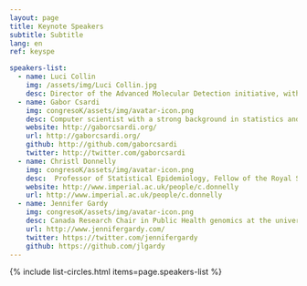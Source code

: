 ```yaml
---
layout: page
title: Keynote Speakers
subtitle: Subtitle
lang: en
ref: keyspe

speakers-list:
  - name: Luci Collin
    img: /assets/img/Luci Collin.jpg
    desc: Director of the Advanced Molecular Detection initiative, with extensive experience in epidemiology and outbreak response at CDC, Atlanta, USA.
  - name: Gabor Csardi
    img: congresoK/assets/img/avatar-icon.png
    desc: Computer scientist with a strong background in statistics and network theory, Gabor is a prominent member of the R community who develops and contributes to a number of major packages such as <i>igraph</i>, <i>roxygen</i> and <i>R6</i>. Mango Solutions, Chippenham, UK.
    website: http://gaborcsardi.org/
    url: http://gaborcsardi.org/
    github: http://github.com/gaborcsardi
    twitter: http://twitter.com/gaborcsardi
  - name: Christl Donnelly
    img: congresoK/assets/img/avatar-icon.png
    desc:  Professor of Statistical Epidemiology, Fellow of the Royal Society, Christl has extensive experience in epidemics analysis and emergency outbreak response. Imperial College London, UK.
    website: http://www.imperial.ac.uk/people/c.donnelly
    url: http://www.imperial.ac.uk/people/c.donnelly
  - name: Jennifer Gardy
    img: congresoK/assets/img/avatar-icon.png
    desc: Canada Research Chair in Public Health genomics at the university of British Columbia and BC Centre for Disease Control, with extensive experience in inferring disease transmission from genomic data. Vancouver, Canada.
    url: http://www.jennifergardy.com/
    twitter: https://twitter.com/jennifergardy
    github: https://github.com/jlgardy
---
```


{% include list-circles.html items=page.speakers-list %}
